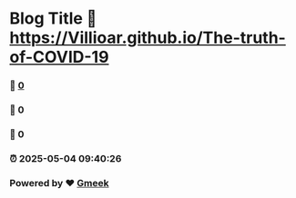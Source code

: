 # Blog Title :link: https://Villioar.github.io/The-truth-of-COVID-19 
### :page_facing_up: [0](https://Villioar.github.io/The-truth-of-COVID-19/tag.html) 
### :speech_balloon: 0 
### :hibiscus: 0 
### :alarm_clock: 2025-05-04 09:40:26 
### Powered by :heart: [Gmeek](https://github.com/Meekdai/Gmeek)
